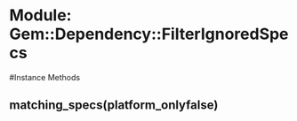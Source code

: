 # Module: Gem::Dependency::FilterIgnoredSpecs
    




#Instance Methods
## matching_specs(platform_onlyfalse) [](#method-i-matching_specs)

